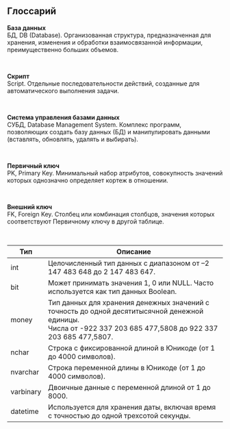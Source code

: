 ## Глоссарий
**База данных**  
БД, DB (Database). Организованная структура, предназначенная для хранения, изменения и обработки взаимосвязанной информации, преимущественно больших объемов.

<br/>

**Скрипт**  
Script. Отдельные последовательности действий, созданные для автоматического выполнения задачи.

<br/>

**Cистема управления базами данных**  
СУБД, Database Management System. Комплекс программ, позволяющих создать базу данных (БД) и манипулировать данными (вставлять, обновлять, удалять и выбирать).

<br/>

**Первичный ключ**  
PK, Primary Key. Минимальный набор атрибутов, совокупность значений которых однозначно определяет кортеж в отношении.

<br/>

**Внешний ключ**  
FK, Foreign Key. Столбец или комбинация столбцов, значения которых соответствуют Первичному ключу в другой таблице.

<br/>

| Тип | Описание |
|-----|----------|
| int | Целочисленный тип данных с диапазоном от –2 147 483 648 до 2 147 483 647. |
| bit | Может принимать значения 1, 0 или NULL. Часто используется как тип данных Boolean. |
| money | Тип данных для хранения денежных значений с точность до одной десятитысячной денежной единицы.<br/>Числа от -922 337 203 685 477,5808 до 922 337 203 685 477,5807. |
| nchar | Строка с фиксированной длиной в Юникоде (от 1 до 4000 символов). |
| nvarchar | Строка переменной длины в Юникоде (от 1 до 4000 символов). |
| varbinary | Двоичные данные с переменной длиной от 1 до 8000. |
| datetime | Используется для хранения даты, включая время с точностью до одной трехсотой секунды. |
